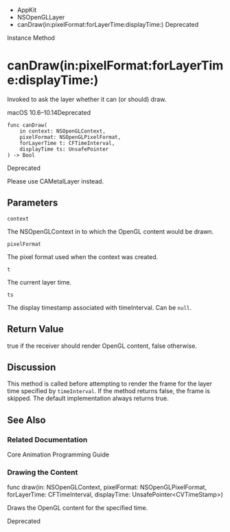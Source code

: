 

- AppKit
- NSOpenGLLayer
-  canDraw(in:pixelFormat:forLayerTime:displayTime:) Deprecated

Instance Method

# canDraw(in:pixelFormat:forLayerTime:displayTime:)

Invoked to ask the layer whether it can (or should) draw.

macOS 10.6–10.14Deprecated

``` source
func canDraw(
    in context: NSOpenGLContext,
    pixelFormat: NSOpenGLPixelFormat,
    forLayerTime t: CFTimeInterval,
    displayTime ts: UnsafePointer
) -> Bool
```

Deprecated

Please use CAMetalLayer instead.

## Parameters 

`context`  

The NSOpenGLContext in to which the OpenGL content would be drawn.

`pixelFormat`  

The pixel format used when the context was created.

`t`  

The current layer time.

`ts`  

The display timestamp associated with timeInterval. Can be `null`.

## Return Value

true if the receiver should render OpenGL content, false otherwise.

## Discussion

This method is called before attempting to render the frame for the layer time specified by `timeInterval`. If the method returns false, the frame is skipped. The default implementation always returns true.

## See Also

### Related Documentation

Core Animation Programming Guide

### Drawing the Content

func draw(in: NSOpenGLContext, pixelFormat: NSOpenGLPixelFormat, forLayerTime: CFTimeInterval, displayTime: UnsafePointer&lt;CVTimeStamp>)

Draws the OpenGL content for the specified time.

Deprecated


